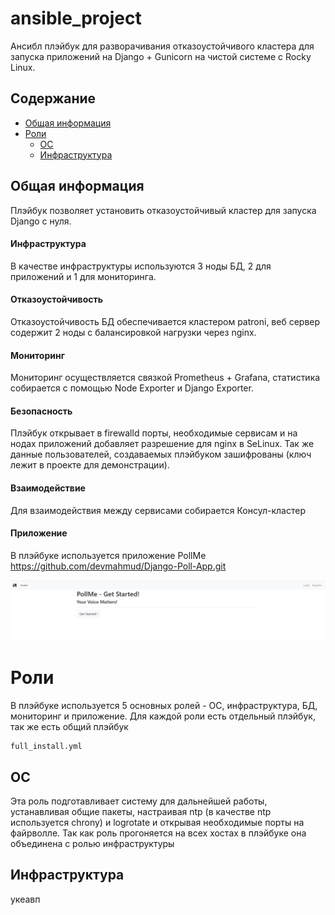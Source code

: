 # ansible_project
Ансибл плэйбук для разворачивания отказоустойчивого кластера для запуска 
приложений на Django + Gunicorn на чистой системе с Rocky Linux.

## Содержание
* [Общая информация](#Общая-информация)
* [Роли](#Роли)
  * [ОС](#ОС)
  * [Инфраструктура](#Инфраструктура)

## Общая информация 
Плэйбук позволяет установить отказоустойчивый кластер для запуска
Django с нуля.

#### Инфраструктура
В качестве инфраструктуры используются 3 ноды БД, 2 для приложений
и 1 для мониторинга.

#### Отказоустойчивость
Отказоустойчивость БД обеспечивается кластером patroni, веб сервер 
содержит 2 ноды с балансировкой нагрузки через nginx.

#### Мониторинг
Мониторинг осуществляется связкой Prometheus + Grafana, статистика
собирается с помощью Node Exporter и Django Exporter.

#### Безопасность
Плэйбук открывает в firewalld порты, необходимые сервисам и на 
нодах приложений добавляет разрешение для nginx в SeLinux.
Так же данные пользователей, создаваемых плэйбуком зашифрованы 
(ключ лежит в проекте для демонстрации).

#### Взаимодействие
Для взаимодействия между сервисами собирается Консул-кластер

#### Приложение
В плэйбуке используется приложение PollMe 
https://github.com/devmahmud/Django-Poll-App.git

![PollMe](./Images/PollMe.png)

# Роли
В плэйбуке используется 5 основных ролей - ОС, инфраструктура, БД, 
мониторинг и приложение. Для каждой роли есть отдельный плэйбук, 
так же есть общий плэйбук 
```
full_install.yml
```

## ОС
Эта роль подготавливает систему для дальнейшей работы, устанавливая 
общие пакеты, настраивая ntp (в качестве ntp используется chrony) и 
logrotate и открывая необходимые порты на файрволле. Так как роль 
прогоняется на всех хостах в плэйбуке она объединена с ролью инфраструктуры

## Инфраструктура
укеавп




